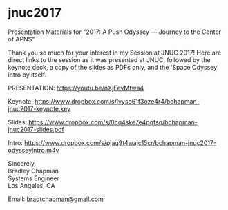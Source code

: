 # jnuc2017
Presentation Materials for "2017: A Push Odyssey — Journey to the Center of APNS"

Thank you so much for your interest in my Session at JNUC 2017!  Here are direct links to the session as it was presented at JNUC, followed by the keynote deck, a copy of the slides as PDFs only, and the 'Space Odyssey' intro by itself.

PRESENTATION: https://youtu.be/nXjEevMtwa4

Keynote: https://www.dropbox.com/s/lvyso61f3oze4r4/bchapman-jnuc2017-keynote.key

Slides: https://www.dropbox.com/s/0cq4ske7e4pqfsq/bchapman-jnuc2017-slides.pdf

Intro: https://www.dropbox.com/s/pjaq9t4wajc15cr/bchapman-jnuc2017-odysseyintro.m4v


Sincerely,  
Bradley Chapman  
Systems Engineer  
Los Angeles, CA  

Email: bradtchapman@gmail.com  

